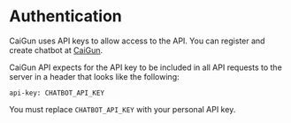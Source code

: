 # Authentication


CaiGun uses API keys to allow access to the API. You can register and create chatbot at [CaiGun](https://caigun.ap-mic.com).

CaiGun API expects for the API key to be included in all API requests to the server in a header that looks like the following:

`api-key: CHATBOT_API_KEY`

<aside class="notice">
You must replace <code>CHATBOT_API_KEY</code> with your personal API key.
</aside>

